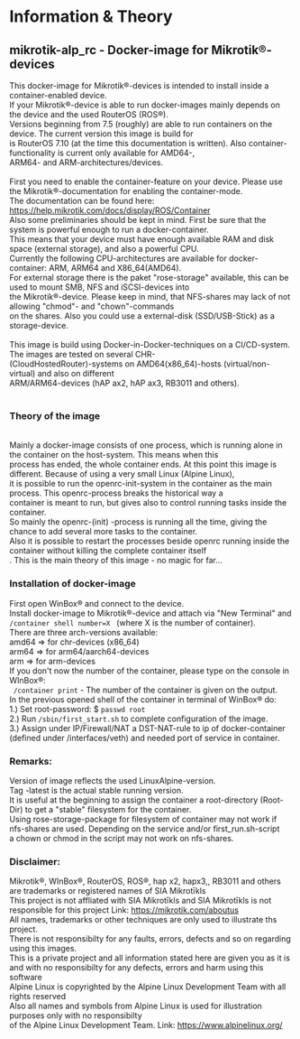 # **Information & Theory**

## mikrotik-alp_rc  - Docker-image for Mikrotik®-devices

This docker-image for Mikrotik®-devices is intended to install inside a container-enabled device.</br>
If your Mikrotik®-device is able to run docker-images mainly depends on the device and the used RouterOS (ROS®).</br>
Versions beginning from 7.5 (roughly) are able to run containers on the device. The current version this image is build for </br>
is RouterOS 7.10 (at the time this documentation is written). Also container-functionality is current only available for AMD64-,</br>
ARM64- and ARM-architectures/devices.</br> 
</br>
First you need to enable the container-feature on your device. Please use the Mikrotik®-documentation for enabling the container-mode.</br>
The documentation can be found here: https://help.mikrotik.com/docs/display/ROS/Container
</br>
Also some preliminaries should be kept in mind. First be sure that the system is powerful enough to run a docker-container.</br>
This means that your device must have enough available RAM and disk space (external storage), and also a powerful CPU.</br>
Currently the following CPU-architectures are available for docker-container: ARM, ARM64 and X86_64(AMD64).</br>
For external storage there is the paket "rose-storage" available, this can be used to mount SMB, NFS and iSCSI-devices into</br> 
the Mikrotik®-device. Please keep in mind, that NFS-shares may lack of not allowing "chmod"- and "chown"-commands</br>
on the shares. Also you could use a external-disk (SSD/USB-Stick) as a storage-device.</br>
</br>
This image is build using Docker-in-Docker-techniques on a CI/CD-system. The images are tested on several CHR-</br> 
(CloudHostedRouter)-systems on  AMD64(x86_64)-hosts (virtual/non-virtual) and also on different</br> ARM/ARM64-devices (hAP ax2, hAP ax3, RB3011 and others).</br>
</br>
### Theory of the image   
</br>
Mainly a docker-image consists of one process, which is running alone in the container on the host-system. This means when this</br> 
process has ended, the whole container ends. At this point this image is different. Because of using a very small Linux (Alpine Linux),</br>
it is possible to run the openrc-init-system in the container as the main process. This openrc-process breaks the historical way a</br> 
container is meant to run, but gives also to control running tasks inside the container.</br> 
So mainly the openrc-(init) -process is running all the time, giving the chance to add several more tasks to the container. </br>
Also it is possible to restart the processes beside openrc running inside the container without killing the complete container itself</br>.
This is the main theory of this image - no magic for far...</br>

### Installation of docker-image

First open WinBox® and connect to the device.</br>
Install docker-image to Mikrotik®-device and attach via "New Terminal" and  <code>/container shell number=X </code> (where X is the number of container).</br>
There are three arch-versions available: </br>
amd64 => for chr-devices (x86_64)</br>
arm64 => for arm64/aarch64-devices</br>
arm => for arm-devices</br>
If you don't now the number of the container, please type on the console in WInBox®:</br>
<code> /container print</code> - The number of the container is given on the output.</br>
In the previous opened shell of the container in terminal of WinBox® do:</br>
1.) Set root-password: $ <code>passwd root </code></br>
2.) Run <code>/sbin/first_start.sh</code> to complete configuration of the image.</br>
3.) Assign under IP/Firewall/NAT a DST-NAT-rule to ip of docker-container (defined under /interfaces/veth) and needed port of service in container. </br>

### Remarks: 

Version of image reflects the used LinuxAlpine-version.</br>
Tag -latest is the actual stable running version.</br>
It is useful at the beginning to assign the container a root-directory (Root-Dir) to get a "stable" filesystem for the container.</br>
Using rose-storage-package for filesystem of container may not work if nfs-shares are used.
Depending on the service and/or first_run.sh-script</br> a chown or chmod in the script may not work on nfs-shares.</br>

### Disclaimer:

Mikrotik®, WInBox®, RouterOS, ROS®, hap x2, hapx3,, RB3011 and others are trademarks or registered names of SIA Mikrotīkls</br>
This project is not affliated with SIA Mikrotīkls and SIA Mikrotīkls is not responsible for this project  Link: https://mikrotik.com/aboutus</br>
All names, trademarks or other techniques are only used to illustrate ths project.</br>
There is not responsibilty for any faults, errors, defects and so on regarding using this images.</br>
This is a private project and all information stated here are given you as it is and with no responsibilty for any defects, errors and harm using this software</br>
Alpine Linux is copyrighted by the Alpine Linux Development Team with all rights reserved</br>
Also all names and symbols from Alpine Linux is used for illustration purposes only with no responsibilty</br> 
of the Alpine Linux Development Team. Link: https://www.alpinelinux.org/</br>
